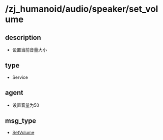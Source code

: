 # /zj_humanoid/audio/speaker/set_volume

## description
- 设置当前音量大小

## type
- Service

## agent
- 设置音量为50

## msg_type
- [SetVolume](../../../../../zj_humanoid_types.md#SetVolume)

